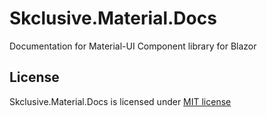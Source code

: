 Skclusive.Material.Docs
=============================

Documentation for Material-UI Component library for Blazor

## License

Skclusive.Material.Docs is licensed under [MIT license](http://www.opensource.org/licenses/mit-license.php)
